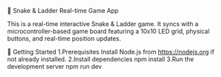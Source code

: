 🎲 Snake & Ladder Real-time Game App

This is a real-time interactive Snake & Ladder game. It syncs with a microcontroller-based game board featuring a 10x10 LED grid, physical buttons, and real-time position updates.

🚀 Getting Started
1.Prerequisites
Install Node.js from https://nodejs.org if not already installed.
2.Install dependencies
npm install
3.Run the development server
npm run dev
